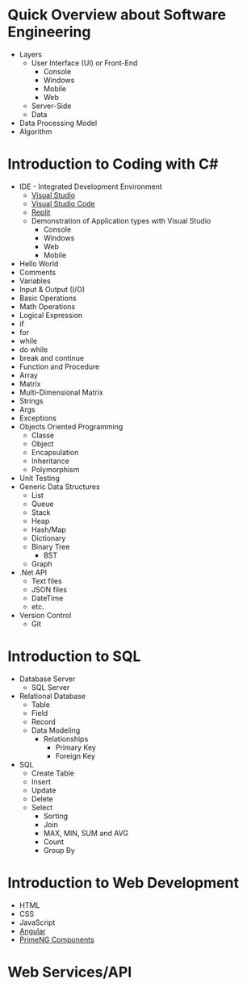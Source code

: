 # Quick Overview about Software Engineering
* Layers
  * User Interface (UI) or Front-End
    * Console
    * Windows
    * Mobile
    * Web
  * Server-Side
  * Data
* Data Processing Model
* Algorithm

# Introduction to Coding with C#
* IDE - Integrated Development Environment
  * [Visual Studio](https://visualstudio.microsoft.com/)
  * [Visual Studio Code](https://code.visualstudio.com/)
  * [Replit](https://replit.com/)
  * Demonstration of Application types with Visual Studio
    * Console
    * Windows
    * Web
    * Mobile
* Hello World
* Comments
* Variables
* Input & Output (I/O)
* Basic Operations
* Math Operations
* Logical Expression
* if
* for
* while
* do while
* break and continue
* Function and Procedure
* Array
* Matrix
* Multi-Dimensional Matrix
* Strings
* Args
* Exceptions
* Objects Oriented Programming
  * Classe
  * Object
  * Encapsulation
  * Inheritance
  * Polymorphism
* Unit Testing
* Generic Data Structures
  * List
  * Queue
  * Stack
  * Heap
  * Hash/Map
  * Dictionary
  * Binary Tree
    * BST
  * Graph
* .Net API
  * Text files
  * JSON files
  * DateTime
  * etc.
* Version Control
  * Git
 
# Introduction to SQL
* Database Server
  * SQL Server
* Relational Database
  * Table
  * Field
  * Record
  * Data Modeling
    * Relationships
      * Primary Key
      * Foreign Key
* SQL
  * Create Table
  * Insert
  * Update
  * Delete
  * Select
    * Sorting
    * Join
    * MAX, MIN, SUM and AVG
    * Count
    * Group By

# Introduction to Web Development
* HTML
* CSS
* JavaScript
* [Angular](https://angular.io/)
* [PrimeNG Components](https://www.primefaces.org/primeng/)

# Web Services/API